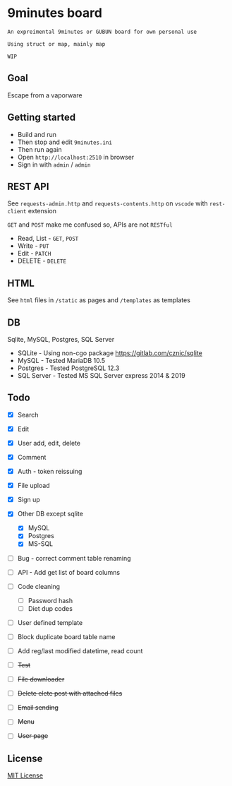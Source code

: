 # 9minutes board

```
An expreimental 9minutes or GUBUN board for own personal use

Using struct or map, mainly map

WIP
```

## Goal

Escape from a vaporware


## Getting started

* Build and run
* Then stop and edit `9minutes.ini`
* Then run again
* Open `http://localhost:2510` in browser
* Sign in with `admin` / `admin`


## REST API

See `requests-admin.http` and `requests-contents.http` on `vscode` with `rest-client` extension

`GET` and `POST` make me confused so, APIs are not `RESTful`

* Read, List - `GET`, `POST`
* Write - `PUT`
* Edit - `PATCH`
* DELETE - `DELETE`


## HTML

See `html` files in `/static` as pages and `/templates` as templates


## DB

Sqlite, MySQL, Postgres, SQL Server
* SQLite - Using non-cgo package https://gitlab.com/cznic/sqlite
* MySQL - Tested MariaDB 10.5
* Postgres - Tested PostgreSQL 12.3
* SQL Server - Tested MS SQL Server express 2014 & 2019


## Todo
- [x] Search
- [x] Edit
- [x] User add, edit, delete
- [x] Comment
- [x] Auth - token reissuing
- [x] File upload
- [x] Sign up
- [x] Other DB except sqlite
    - [x] MySQL
    - [x] Postgres
    - [x] MS-SQL
- [ ] Bug - correct comment table renaming
- [ ] API - Add get list of board columns
- [ ] Code cleaning
    - [ ] Password hash
    - [ ] Diet dup codes
- [ ] User defined template
- [ ] Block duplicate board table name
- [ ] Add reg/last modified datetime, read count
- [ ] ~~Test~~
- [ ] ~~File downloader~~
- [ ] ~~Delete elete post with attached files~~
- [ ] ~~Email sending~~
- [ ] ~~Menu~~
- [ ] ~~User page~~


## License
[MIT License](http://www.opensource.org/licenses/MIT)
